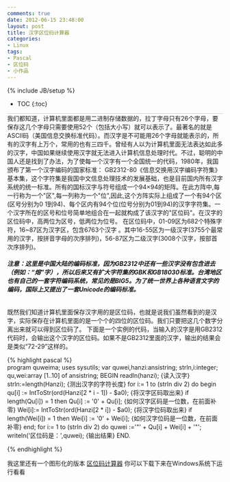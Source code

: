 ```yaml
---
comments: true
date: 2012-06-15 23:48:00
layout: post
title: 汉字区位码计算器
categories:
- Linux
tags:
- Pascal
- 区位码
- 小作品
---
```


{% include JB/setup %}
* TOC
{:toc}
<div style="border-bottom: 1px solid #ccc;line-height: 1.3em;"></div>
我们都知道，计算机里面都是用二进制存储数据的，拉丁字母只有26个字母，要保存这几个字母只需要使用52个（包括大小写）就可以表示了。最著名的就是ASCII码（美国信息交换标准代码）。而汉字是不可能用26个字母就能表示的，所有的汉字有上万个，常用的也有三四千。曾经有人以为计算机里面无法表达如此多的汉字，中国如果继续使用汉字就无法进入计算机信息处理时代。不过，聪明的中国人还是找到了办法，为了使每一个汉字有一个全国统一的代码，1980年，我国颁布了第一个汉字编码的国家标准： GB2312-80《信息交换用汉字编码字符集》基本集，这个字符集是我国中文信息处理技术的发展基础，也是目前国内所有汉字系统的统一标准。所有的国标汉字与符号组成一个94×94的矩阵。在此方阵中,每一行称为一个"区",每一列称为一个"位",因此,这个方阵实际上组成了一个有94个区(区号分别为0 1到94)、每个区内有94个位(位号分别为01到94)的汉字字符集。一个汉字所在的区号和位号简单地组合在一起就构成了该汉字的"区位码"。在汉字的区位码中，高两位为区号，低两位为位号。 在区位码中，01-09区为682个特殊字符，16~87区为汉字区，包含6763个汉字 。其中16-55区为一级汉字(3755个最常用的汉字，按拼音字母的次序排列)，56-87区为二级汉字(3008个汉字，按部首次序排列)。

###### **注意：这里是中国大陆的编码标准，因为GB2312中还有一些汉字没有包含进去（例如：“熔”字），所以后来又有扩大字符集的GBK和GB18030标准。台湾地区也有自己的一套字符编码系统，常见的是BIG5。为了统一世界上各种语言文字的编码，国际上又提出了一套Unicode的编码标准。**

既然我们知道计算机里面保存汉字用的是区位码，也就是说我们虽然看到的是汉字，实际保存在计算机里面的是一个个的四位的区位码。我们只要把这几个数字分离出来就可以得到区位码了。
下面是一个实例的代码，当输入的汉字是用GB2312代码时，会输出这个汉字的区位码。如果不是GB2312里面的汉字，输出的结果会是类似“72-29”这样的。
    
{% highlight pascal %}    
    program quweima;
    uses sysutils;
    var
    quwei,hanzi:ansistring;
    strln,i:integer;
    qu,wei:array [1..10] of ansistring;
    BEGIN
    readln(hanzi);   {读入汉字}
    strln:=length(Hanzi);  {测出汉字的字符长度}
    for i:= 1 to (strln div 2) do
                  begin
                    qu[i] := IntToStr(ord(Hanzi[2 * i - 1]) - $a0);   {将汉字区码取出来}
                    if length(Qu[i]) = 1 then
                        Qu[i] := '0' + Qu[i];         {如何汉字区码是一位数，在前面补零}
                    Wei[i]:= IntToStr(ord(Hanzi[2 * i]) - $a0);      {将汉字位码取出来}
                    if length(Wei[i]) = 1 then
                        Wei[i] := '0' + Wei[i];       {如何汉字位码是一位数，在前面补零}
                  end;
    for i:= 1 to (strln div 2) do
          quwei :='"' + Qu[i] + Wei[i] + '"';
    writeln('区位码是：',quwei);       {输出结果}
    END.
    

{% endhighlight %}



我这里还有一个图形化的版本
[区位码计算器](http://andylinux-wordpress.stor.sinaapp.com/uploads/2012/06/区位码计算器.zip)
你可以下载下来在Windows系统下运行看看
